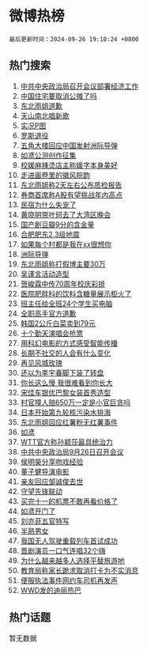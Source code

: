 # 微博热榜

`最后更新时间：2024-09-26 19:10:24 +0800`

## 热门搜索

1. [中共中央政治局召开会议部署经济工作](https://m.weibo.cn/search?containerid=100103type%3D1%26t%3D10%26q%3D%23%E4%B8%AD%E5%85%B1%E4%B8%AD%E5%A4%AE%E6%94%BF%E6%B2%BB%E5%B1%80%E5%8F%AC%E5%BC%80%E4%BC%9A%E8%AE%AE%E9%83%A8%E7%BD%B2%E7%BB%8F%E6%B5%8E%E5%B7%A5%E4%BD%9C%23&stream_entry_id=51&isnewpage=1&extparam=seat%3D1%26pos%3D0%26q%3D%2523%25E4%25B8%25AD%25E5%2585%25B1%25E4%25B8%25AD%25E5%25A4%25AE%25E6%2594%25BF%25E6%25B2%25BB%25E5%25B1%2580%25E5%258F%25AC%25E5%25BC%2580%25E4%25BC%259A%25E8%25AE%25AE%25E9%2583%25A8%25E7%25BD%25B2%25E7%25BB%258F%25E6%25B5%258E%25E5%25B7%25A5%25E4%25BD%259C%2523%26cate%3D10103%26dgr%3D0%26filter_type%3Drealtimehot%26stream_entry_id%3D51%26c_type%3D51%26display_time%3D1727349023%26pre_seqid%3D17273490233540117064069)
1. [中国住宅要取消公摊了吗](https://m.weibo.cn/search?containerid=100103type%3D1%26t%3D10%26q%3D%23%E4%B8%AD%E5%9B%BD%E4%BD%8F%E5%AE%85%E8%A6%81%E5%8F%96%E6%B6%88%E5%85%AC%E6%91%8A%E4%BA%86%E5%90%97%23&stream_entry_id=31&isnewpage=1&extparam=seat%3D1%26pos%3D0%26q%3D%2523%25E4%25B8%25AD%25E5%259B%25BD%25E4%25BD%258F%25E5%25AE%2585%25E8%25A6%2581%25E5%258F%2596%25E6%25B6%2588%25E5%2585%25AC%25E6%2591%258A%25E4%25BA%2586%25E5%2590%2597%2523%26cate%3D5001%26band_rank%3D1%26stream_entry_id%3D31%26flag%3D2%26c_type%3D31%26lcate%3D5001%26filter_type%3Drealtimehot%26dgr%3D0%26realpos%3D1%26display_time%3D1727349023%26pre_seqid%3D17273490233540117064069)
1. [东北雨姐道歉](https://m.weibo.cn/search?containerid=100103type%3D1%26t%3D10%26q%3D%23%E4%B8%9C%E5%8C%97%E9%9B%A8%E5%A7%90%E9%81%93%E6%AD%89%23&stream_entry_id=31&isnewpage=1&extparam=seat%3D1%26pos%3D1%26q%3D%2523%25E4%25B8%259C%25E5%258C%2597%25E9%259B%25A8%25E5%25A7%2590%25E9%2581%2593%25E6%25AD%2589%2523%26cate%3D5001%26band_rank%3D2%26stream_entry_id%3D31%26flag%3D2%26c_type%3D31%26lcate%3D5001%26filter_type%3Drealtimehot%26dgr%3D0%26realpos%3D2%26display_time%3D1727349023%26pre_seqid%3D17273490233540117064069)
1. [天山南北唱新歌](https://m.weibo.cn/search?containerid=100103type%3D1%26t%3D10%26q%3D%23%E5%A4%A9%E5%B1%B1%E5%8D%97%E5%8C%97%E5%94%B1%E6%96%B0%E6%AD%8C%23&stream_entry_id=31&isnewpage=1&extparam=seat%3D1%26pos%3D2%26q%3D%2523%25E5%25A4%25A9%25E5%25B1%25B1%25E5%258D%2597%25E5%258C%2597%25E5%2594%25B1%25E6%2596%25B0%25E6%25AD%258C%2523%26cate%3D5001%26band_rank%3D3%26stream_entry_id%3D31%26flag%3D1%26c_type%3D31%26lcate%3D5001%26filter_type%3Drealtimehot%26dgr%3D0%26realpos%3D3%26display_time%3D1727349023%26pre_seqid%3D17273490233540117064069)
1. [实况P图](https://m.weibo.cn/search?containerid=100103type%3D1%26t%3D10%26q%3D%E5%AE%9E%E5%86%B5P%E5%9B%BE&stream_entry_id=31&isnewpage=1&extparam=seat%3D1%26pos%3D3%26q%3D%25E5%25AE%259E%25E5%2586%25B5P%25E5%259B%25BE%26cate%3D5001%26band_rank%3D4%26stream_entry_id%3D31%26flag%3D0%26c_type%3D31%26lcate%3D5001%26filter_type%3Drealtimehot%26dgr%3D0%26realpos%3D4%26display_time%3D1727349023%26pre_seqid%3D17273490233540117064069)
1. [罗斯退役](https://m.weibo.cn/search?containerid=100103type%3D1%26t%3D10%26q%3D%23%E7%BD%97%E6%96%AF%E9%80%80%E5%BD%B9%23&stream_entry_id=31&isnewpage=1&extparam=seat%3D1%26pos%3D4%26q%3D%2523%25E7%25BD%2597%25E6%2596%25AF%25E9%2580%2580%25E5%25BD%25B9%2523%26cate%3D5001%26band_rank%3D5%26stream_entry_id%3D31%26flag%3D1%26c_type%3D31%26lcate%3D5001%26filter_type%3Drealtimehot%26dgr%3D0%26realpos%3D5%26display_time%3D1727349023%26pre_seqid%3D17273490233540117064069)
1. [五角大楼回应中国发射洲际导弹](https://m.weibo.cn/search?containerid=100103type%3D1%26t%3D10%26q%3D%23%E4%BA%94%E8%A7%92%E5%A4%A7%E6%A5%BC%E5%9B%9E%E5%BA%94%E4%B8%AD%E5%9B%BD%E5%8F%91%E5%B0%84%E6%B4%B2%E9%99%85%E5%AF%BC%E5%BC%B9%23&stream_entry_id=31&isnewpage=1&extparam=seat%3D1%26pos%3D5%26q%3D%2523%25E4%25BA%2594%25E8%25A7%2592%25E5%25A4%25A7%25E6%25A5%25BC%25E5%259B%259E%25E5%25BA%2594%25E4%25B8%25AD%25E5%259B%25BD%25E5%258F%2591%25E5%25B0%2584%25E6%25B4%25B2%25E9%2599%2585%25E5%25AF%25BC%25E5%25BC%25B9%2523%26cate%3D5001%26band_rank%3D6%26stream_entry_id%3D31%26flag%3D2%26c_type%3D31%26lcate%3D5001%26filter_type%3Drealtimehot%26dgr%3D0%26realpos%3D6%26display_time%3D1727349023%26pre_seqid%3D17273490233540117064069)
1. [如鸢公测创作征集](https://m.weibo.cn/search?containerid=100103type%3D1%26t%3D10%26q%3D%23%E5%A6%82%E9%B8%A2%E5%85%AC%E6%B5%8B%E5%88%9B%E4%BD%9C%E5%BE%81%E9%9B%86%23&stream_entry_id=31&isnewpage=1&extparam=seat%3D1%26pos%3D6%26q%3D%2523%25E5%25A6%2582%25E9%25B8%25A2%25E5%2585%25AC%25E6%25B5%258B%25E5%2588%259B%25E4%25BD%259C%25E5%25BE%2581%25E9%259B%2586%2523%26cate%3D5001%26adid%3D257419%26stream_entry_id%3D31%26is_ad_pos%3D1%26topic_ad%3D1%26band_rank%3D7%26lcate%3D5001%26filter_type%3Drealtimehot%26dgr%3D0%26c_type%3D31%26display_time%3D1727349023%26pre_seqid%3D17273490233540117064069)
1. [校媛麻辣烫店主称媛字本身美好](https://m.weibo.cn/search?containerid=100103type%3D1%26t%3D10%26q%3D%23%E6%A0%A1%E5%AA%9B%E9%BA%BB%E8%BE%A3%E7%83%AB%E5%BA%97%E4%B8%BB%E7%A7%B0%E5%AA%9B%E5%AD%97%E6%9C%AC%E8%BA%AB%E7%BE%8E%E5%A5%BD%23&stream_entry_id=31&isnewpage=1&extparam=seat%3D1%26pos%3D7%26q%3D%2523%25E6%25A0%25A1%25E5%25AA%259B%25E9%25BA%25BB%25E8%25BE%25A3%25E7%2583%25AB%25E5%25BA%2597%25E4%25B8%25BB%25E7%25A7%25B0%25E5%25AA%259B%25E5%25AD%2597%25E6%259C%25AC%25E8%25BA%25AB%25E7%25BE%258E%25E5%25A5%25BD%2523%26cate%3D5001%26band_rank%3D7%26stream_entry_id%3D31%26flag%3D1%26c_type%3D31%26lcate%3D5001%26filter_type%3Drealtimehot%26dgr%3D0%26realpos%3D7%26display_time%3D1727349023%26pre_seqid%3D17273490233540117064069)
1. [走进画卷里的徽风皖韵](https://m.weibo.cn/search?containerid=100103type%3D1%26t%3D10%26q%3D%23%E8%B5%B0%E8%BF%9B%E7%94%BB%E5%8D%B7%E9%87%8C%E7%9A%84%E5%BE%BD%E9%A3%8E%E7%9A%96%E9%9F%B5%23&stream_entry_id=31&isnewpage=1&extparam=seat%3D1%26pos%3D8%26q%3D%2523%25E8%25B5%25B0%25E8%25BF%259B%25E7%2594%25BB%25E5%258D%25B7%25E9%2587%258C%25E7%259A%2584%25E5%25BE%25BD%25E9%25A3%258E%25E7%259A%2596%25E9%259F%25B5%2523%26cate%3D5001%26band_rank%3D8%26stream_entry_id%3D31%26flag%3D1%26c_type%3D31%26lcate%3D5001%26filter_type%3Drealtimehot%26dgr%3D0%26realpos%3D8%26display_time%3D1727349023%26pre_seqid%3D17273490233540117064069)
1. [东北雨姐称2天左右公布质检报告](https://m.weibo.cn/search?containerid=100103type%3D1%26t%3D10%26q%3D%23%E4%B8%9C%E5%8C%97%E9%9B%A8%E5%A7%90%E7%A7%B02%E5%A4%A9%E5%B7%A6%E5%8F%B3%E5%85%AC%E5%B8%83%E8%B4%A8%E6%A3%80%E6%8A%A5%E5%91%8A%23&stream_entry_id=31&isnewpage=1&extparam=seat%3D1%26pos%3D9%26q%3D%2523%25E4%25B8%259C%25E5%258C%2597%25E9%259B%25A8%25E5%25A7%2590%25E7%25A7%25B02%25E5%25A4%25A9%25E5%25B7%25A6%25E5%258F%25B3%25E5%2585%25AC%25E5%25B8%2583%25E8%25B4%25A8%25E6%25A3%2580%25E6%258A%25A5%25E5%2591%258A%2523%26cate%3D5001%26band_rank%3D9%26stream_entry_id%3D31%26flag%3D1%26c_type%3D31%26lcate%3D5001%26filter_type%3Drealtimehot%26dgr%3D0%26realpos%3D9%26display_time%3D1727349023%26pre_seqid%3D17273490233540117064069)
1. [券商首席称A股有望挑战年内高点](https://m.weibo.cn/search?containerid=100103type%3D1%26t%3D10%26q%3D%23%E5%88%B8%E5%95%86%E9%A6%96%E5%B8%AD%E7%A7%B0A%E8%82%A1%E6%9C%89%E6%9C%9B%E6%8C%91%E6%88%98%E5%B9%B4%E5%86%85%E9%AB%98%E7%82%B9%23&stream_entry_id=31&isnewpage=1&extparam=seat%3D1%26pos%3D10%26q%3D%2523%25E5%2588%25B8%25E5%2595%2586%25E9%25A6%2596%25E5%25B8%25AD%25E7%25A7%25B0A%25E8%2582%25A1%25E6%259C%2589%25E6%259C%259B%25E6%258C%2591%25E6%2588%2598%25E5%25B9%25B4%25E5%2586%2585%25E9%25AB%2598%25E7%2582%25B9%2523%26cate%3D5001%26band_rank%3D10%26stream_entry_id%3D31%26flag%3D1%26c_type%3D31%26lcate%3D5001%26filter_type%3Drealtimehot%26dgr%3D0%26realpos%3D10%26display_time%3D1727349023%26pre_seqid%3D17273490233540117064069)
1. [民宿为什么失宠了](https://m.weibo.cn/search?containerid=100103type%3D1%26t%3D10%26q%3D%23%E6%B0%91%E5%AE%BF%E4%B8%BA%E4%BB%80%E4%B9%88%E5%A4%B1%E5%AE%A0%E4%BA%86%23&stream_entry_id=31&isnewpage=1&extparam=seat%3D1%26pos%3D11%26q%3D%2523%25E6%25B0%2591%25E5%25AE%25BF%25E4%25B8%25BA%25E4%25BB%2580%25E4%25B9%2588%25E5%25A4%25B1%25E5%25AE%25A0%25E4%25BA%2586%2523%26cate%3D5001%26band_rank%3D11%26stream_entry_id%3D31%26flag%3D1%26c_type%3D31%26lcate%3D5001%26filter_type%3Drealtimehot%26dgr%3D0%26realpos%3D11%26display_time%3D1727349023%26pre_seqid%3D17273490233540117064069)
1. [黄晓明带叶珂去了大湾区晚会](https://m.weibo.cn/search?containerid=100103type%3D1%26t%3D10%26q%3D%23%E9%BB%84%E6%99%93%E6%98%8E%E5%B8%A6%E5%8F%B6%E7%8F%82%E5%8E%BB%E4%BA%86%E5%A4%A7%E6%B9%BE%E5%8C%BA%E6%99%9A%E4%BC%9A%23&stream_entry_id=31&isnewpage=1&extparam=seat%3D1%26pos%3D12%26q%3D%2523%25E9%25BB%2584%25E6%2599%2593%25E6%2598%258E%25E5%25B8%25A6%25E5%258F%25B6%25E7%258F%2582%25E5%258E%25BB%25E4%25BA%2586%25E5%25A4%25A7%25E6%25B9%25BE%25E5%258C%25BA%25E6%2599%259A%25E4%25BC%259A%2523%26cate%3D5001%26band_rank%3D12%26stream_entry_id%3D31%26flag%3D2%26c_type%3D31%26lcate%3D5001%26filter_type%3Drealtimehot%26dgr%3D0%26realpos%3D12%26display_time%3D1727349023%26pre_seqid%3D17273490233540117064069)
1. [国产剧豆瓣9分的含金量](https://m.weibo.cn/search?containerid=100103type%3D1%26t%3D10%26q%3D%E5%9B%BD%E4%BA%A7%E5%89%A7%E8%B1%86%E7%93%A39%E5%88%86%E7%9A%84%E5%90%AB%E9%87%91%E9%87%8F&stream_entry_id=31&isnewpage=1&extparam=seat%3D1%26pos%3D13%26q%3D%25E5%259B%25BD%25E4%25BA%25A7%25E5%2589%25A7%25E8%25B1%2586%25E7%2593%25A39%25E5%2588%2586%25E7%259A%2584%25E5%2590%25AB%25E9%2587%2591%25E9%2587%258F%26cate%3D5001%26band_rank%3D13%26stream_entry_id%3D31%26flag%3D1%26c_type%3D31%26lcate%3D5001%26filter_type%3Drealtimehot%26dgr%3D0%26realpos%3D13%26display_time%3D1727349023%26pre_seqid%3D17273490233540117064069)
1. [合肥肥东2.3级地震](https://m.weibo.cn/search?containerid=100103type%3D1%26t%3D10%26q%3D%E5%90%88%E8%82%A5%E8%82%A5%E4%B8%9C2.3%E7%BA%A7%E5%9C%B0%E9%9C%87&stream_entry_id=31&isnewpage=1&extparam=seat%3D1%26pos%3D14%26q%3D%25E5%2590%2588%25E8%2582%25A5%25E8%2582%25A5%25E4%25B8%259C2.3%25E7%25BA%25A7%25E5%259C%25B0%25E9%259C%2587%26cate%3D5001%26band_rank%3D14%26stream_entry_id%3D31%26flag%3D0%26c_type%3D31%26lcate%3D5001%26filter_type%3Drealtimehot%26dgr%3D0%26realpos%3D14%26display_time%3D1727349023%26pre_seqid%3D17273490233540117064069)
1. [如果每个村都是我在xx很想你](https://m.weibo.cn/search?containerid=100103type%3D1%26t%3D10%26q%3D%23%E5%A6%82%E6%9E%9C%E6%AF%8F%E4%B8%AA%E6%9D%91%E9%83%BD%E6%98%AF%E6%88%91%E5%9C%A8xx%E5%BE%88%E6%83%B3%E4%BD%A0%23&stream_entry_id=31&isnewpage=1&extparam=seat%3D1%26pos%3D15%26q%3D%2523%25E5%25A6%2582%25E6%259E%259C%25E6%25AF%258F%25E4%25B8%25AA%25E6%259D%2591%25E9%2583%25BD%25E6%2598%25AF%25E6%2588%2591%25E5%259C%25A8xx%25E5%25BE%2588%25E6%2583%25B3%25E4%25BD%25A0%2523%26cate%3D5001%26band_rank%3D15%26stream_entry_id%3D31%26flag%3D1%26c_type%3D31%26lcate%3D5001%26filter_type%3Drealtimehot%26dgr%3D0%26realpos%3D15%26display_time%3D1727349023%26pre_seqid%3D17273490233540117064069)
1. [洲际导弹](https://m.weibo.cn/search?containerid=100103type%3D1%26t%3D10%26q%3D%23%E6%B4%B2%E9%99%85%E5%AF%BC%E5%BC%B9%23&stream_entry_id=31&isnewpage=1&extparam=seat%3D1%26pos%3D16%26q%3D%2523%25E6%25B4%25B2%25E9%2599%2585%25E5%25AF%25BC%25E5%25BC%25B9%2523%26cate%3D5001%26band_rank%3D16%26stream_entry_id%3D31%26flag%3D0%26c_type%3D31%26lcate%3D5001%26filter_type%3Drealtimehot%26dgr%3D0%26realpos%3D16%26display_time%3D1727349023%26pre_seqid%3D17273490233540117064069)
1. [东北雨姐称打假博主要30万](https://m.weibo.cn/search?containerid=100103type%3D1%26t%3D10%26q%3D%23%E4%B8%9C%E5%8C%97%E9%9B%A8%E5%A7%90%E7%A7%B0%E6%89%93%E5%81%87%E5%8D%9A%E4%B8%BB%E8%A6%8130%E4%B8%87%23&stream_entry_id=31&isnewpage=1&extparam=seat%3D1%26pos%3D17%26q%3D%2523%25E4%25B8%259C%25E5%258C%2597%25E9%259B%25A8%25E5%25A7%2590%25E7%25A7%25B0%25E6%2589%2593%25E5%2581%2587%25E5%258D%259A%25E4%25B8%25BB%25E8%25A6%258130%25E4%25B8%2587%2523%26cate%3D5001%26band_rank%3D17%26stream_entry_id%3D31%26flag%3D1%26c_type%3D31%26lcate%3D5001%26filter_type%3Drealtimehot%26dgr%3D0%26realpos%3D17%26display_time%3D1727349023%26pre_seqid%3D17273490233540117064069)
1. [吴谨言活动造型](https://m.weibo.cn/search?containerid=100103type%3D1%26t%3D10%26q%3D%E5%90%B4%E8%B0%A8%E8%A8%80%E6%B4%BB%E5%8A%A8%E9%80%A0%E5%9E%8B&stream_entry_id=31&isnewpage=1&extparam=seat%3D1%26pos%3D18%26q%3D%25E5%2590%25B4%25E8%25B0%25A8%25E8%25A8%2580%25E6%25B4%25BB%25E5%258A%25A8%25E9%2580%25A0%25E5%259E%258B%26cate%3D5001%26band_rank%3D18%26stream_entry_id%3D31%26flag%3D1%26c_type%3D31%26lcate%3D5001%26filter_type%3Drealtimehot%26dgr%3D0%26realpos%3D18%26display_time%3D1727349023%26pre_seqid%3D17273490233540117064069)
1. [贺峻霖中传70周年校庆彩排](https://m.weibo.cn/search?containerid=100103type%3D1%26t%3D10%26q%3D%23%E8%B4%BA%E5%B3%BB%E9%9C%96%E4%B8%AD%E4%BC%A070%E5%91%A8%E5%B9%B4%E6%A0%A1%E5%BA%86%E5%BD%A9%E6%8E%92%23&stream_entry_id=31&isnewpage=1&extparam=seat%3D1%26pos%3D19%26q%3D%2523%25E8%25B4%25BA%25E5%25B3%25BB%25E9%259C%2596%25E4%25B8%25AD%25E4%25BC%25A070%25E5%2591%25A8%25E5%25B9%25B4%25E6%25A0%25A1%25E5%25BA%2586%25E5%25BD%25A9%25E6%258E%2592%2523%26cate%3D5001%26band_rank%3D19%26stream_entry_id%3D31%26flag%3D1%26c_type%3D31%26lcate%3D5001%26filter_type%3Drealtimehot%26dgr%3D0%26realpos%3D19%26display_time%3D1727349023%26pre_seqid%3D17273490233540117064069)
1. [医院肥胖科的饮料含糖量展示柜火了](https://m.weibo.cn/search?containerid=100103type%3D1%26t%3D10%26q%3D%23%E5%8C%BB%E9%99%A2%E8%82%A5%E8%83%96%E7%A7%91%E7%9A%84%E9%A5%AE%E6%96%99%E5%90%AB%E7%B3%96%E9%87%8F%E5%B1%95%E7%A4%BA%E6%9F%9C%E7%81%AB%E4%BA%86%23&stream_entry_id=31&isnewpage=1&extparam=seat%3D1%26pos%3D20%26q%3D%2523%25E5%258C%25BB%25E9%2599%25A2%25E8%2582%25A5%25E8%2583%2596%25E7%25A7%2591%25E7%259A%2584%25E9%25A5%25AE%25E6%2596%2599%25E5%2590%25AB%25E7%25B3%2596%25E9%2587%258F%25E5%25B1%2595%25E7%25A4%25BA%25E6%259F%259C%25E7%2581%25AB%25E4%25BA%2586%2523%26cate%3D5001%26band_rank%3D20%26stream_entry_id%3D31%26flag%3D1%26c_type%3D31%26lcate%3D5001%26filter_type%3Drealtimehot%26dgr%3D0%26realpos%3D20%26display_time%3D1727349023%26pre_seqid%3D17273490233540117064069)
1. [班主任给全班24个学生买电脑](https://m.weibo.cn/search?containerid=100103type%3D1%26t%3D10%26q%3D%23%E7%8F%AD%E4%B8%BB%E4%BB%BB%E7%BB%99%E5%85%A8%E7%8F%AD24%E4%B8%AA%E5%AD%A6%E7%94%9F%E4%B9%B0%E7%94%B5%E8%84%91%23&stream_entry_id=31&isnewpage=1&extparam=seat%3D1%26pos%3D21%26q%3D%2523%25E7%258F%25AD%25E4%25B8%25BB%25E4%25BB%25BB%25E7%25BB%2599%25E5%2585%25A8%25E7%258F%25AD24%25E4%25B8%25AA%25E5%25AD%25A6%25E7%2594%259F%25E4%25B9%25B0%25E7%2594%25B5%25E8%2584%2591%2523%26cate%3D5001%26band_rank%3D21%26stream_entry_id%3D31%26flag%3D32768%26c_type%3D31%26lcate%3D5001%26filter_type%3Drealtimehot%26dgr%3D0%26realpos%3D21%26display_time%3D1727349023%26pre_seqid%3D17273490233540117064069)
1. [全职高手官方道歉](https://m.weibo.cn/search?containerid=100103type%3D1%26t%3D10%26q%3D%E5%85%A8%E8%81%8C%E9%AB%98%E6%89%8B%E5%AE%98%E6%96%B9%E9%81%93%E6%AD%89&stream_entry_id=31&isnewpage=1&extparam=seat%3D1%26pos%3D22%26q%3D%25E5%2585%25A8%25E8%2581%258C%25E9%25AB%2598%25E6%2589%258B%25E5%25AE%2598%25E6%2596%25B9%25E9%2581%2593%25E6%25AD%2589%26cate%3D5001%26band_rank%3D22%26stream_entry_id%3D31%26flag%3D0%26c_type%3D31%26lcate%3D5001%26filter_type%3Drealtimehot%26dgr%3D0%26realpos%3D22%26display_time%3D1727349023%26pre_seqid%3D17273490233540117064069)
1. [韩国2公斤白菜卖到79元](https://m.weibo.cn/search?containerid=100103type%3D1%26t%3D10%26q%3D%23%E9%9F%A9%E5%9B%BD2%E5%85%AC%E6%96%A4%E7%99%BD%E8%8F%9C%E5%8D%96%E5%88%B079%E5%85%83%23&stream_entry_id=31&isnewpage=1&extparam=seat%3D1%26pos%3D23%26q%3D%2523%25E9%259F%25A9%25E5%259B%25BD2%25E5%2585%25AC%25E6%2596%25A4%25E7%2599%25BD%25E8%258F%259C%25E5%258D%2596%25E5%2588%25B079%25E5%2585%2583%2523%26cate%3D5001%26band_rank%3D23%26stream_entry_id%3D31%26flag%3D0%26c_type%3D31%26lcate%3D5001%26filter_type%3Drealtimehot%26dgr%3D0%26realpos%3D23%26display_time%3D1727349023%26pre_seqid%3D17273490233540117064069)
1. [十个勤天演唱会抢票](https://m.weibo.cn/search?containerid=100103type%3D1%26t%3D10%26q%3D%E5%8D%81%E4%B8%AA%E5%8B%A4%E5%A4%A9%E6%BC%94%E5%94%B1%E4%BC%9A%E6%8A%A2%E7%A5%A8&stream_entry_id=31&isnewpage=1&extparam=seat%3D1%26pos%3D24%26q%3D%25E5%258D%2581%25E4%25B8%25AA%25E5%258B%25A4%25E5%25A4%25A9%25E6%25BC%2594%25E5%2594%25B1%25E4%25BC%259A%25E6%258A%25A2%25E7%25A5%25A8%26cate%3D5001%26band_rank%3D24%26stream_entry_id%3D31%26flag%3D1%26c_type%3D31%26lcate%3D5001%26filter_type%3Drealtimehot%26dgr%3D0%26realpos%3D24%26display_time%3D1727349023%26pre_seqid%3D17273490233540117064069)
1. [用科幻电影的方式感受智能传播](https://m.weibo.cn/search?containerid=100103type%3D1%26t%3D10%26q%3D%23%E7%94%A8%E7%A7%91%E5%B9%BB%E7%94%B5%E5%BD%B1%E7%9A%84%E6%96%B9%E5%BC%8F%E6%84%9F%E5%8F%97%E6%99%BA%E8%83%BD%E4%BC%A0%E6%92%AD%23&stream_entry_id=31&isnewpage=1&extparam=seat%3D1%26pos%3D25%26q%3D%2523%25E7%2594%25A8%25E7%25A7%2591%25E5%25B9%25BB%25E7%2594%25B5%25E5%25BD%25B1%25E7%259A%2584%25E6%2596%25B9%25E5%25BC%258F%25E6%2584%259F%25E5%258F%2597%25E6%2599%25BA%25E8%2583%25BD%25E4%25BC%25A0%25E6%2592%25AD%2523%26cate%3D5001%26band_rank%3D25%26stream_entry_id%3D31%26flag%3D0%26c_type%3D31%26lcate%3D5001%26filter_type%3Drealtimehot%26dgr%3D0%26realpos%3D25%26display_time%3D1727349023%26pre_seqid%3D17273490233540117064069)
1. [长期不社交的人会有什么变化](https://m.weibo.cn/search?containerid=100103type%3D1%26t%3D10%26q%3D%23%E9%95%BF%E6%9C%9F%E4%B8%8D%E7%A4%BE%E4%BA%A4%E7%9A%84%E4%BA%BA%E4%BC%9A%E6%9C%89%E4%BB%80%E4%B9%88%E5%8F%98%E5%8C%96%23&stream_entry_id=31&isnewpage=1&extparam=seat%3D1%26pos%3D26%26q%3D%2523%25E9%2595%25BF%25E6%259C%259F%25E4%25B8%258D%25E7%25A4%25BE%25E4%25BA%25A4%25E7%259A%2584%25E4%25BA%25BA%25E4%25BC%259A%25E6%259C%2589%25E4%25BB%2580%25E4%25B9%2588%25E5%258F%2598%25E5%258C%2596%2523%26cate%3D5001%26band_rank%3D26%26stream_entry_id%3D31%26flag%3D1%26c_type%3D31%26lcate%3D5001%26filter_type%3Drealtimehot%26dgr%3D0%26realpos%3D26%26display_time%3D1727349023%26pre_seqid%3D17273490233540117064069)
1. [再见风城玫瑰](https://m.weibo.cn/search?containerid=100103type%3D1%26t%3D10%26q%3D%23%E5%86%8D%E8%A7%81%E9%A3%8E%E5%9F%8E%E7%8E%AB%E7%91%B0%23&stream_entry_id=31&isnewpage=1&extparam=seat%3D1%26pos%3D27%26q%3D%2523%25E5%2586%258D%25E8%25A7%2581%25E9%25A3%258E%25E5%259F%258E%25E7%258E%25AB%25E7%2591%25B0%2523%26cate%3D5001%26band_rank%3D27%26stream_entry_id%3D31%26flag%3D1%26c_type%3D31%26lcate%3D5001%26filter_type%3Drealtimehot%26dgr%3D0%26realpos%3D27%26display_time%3D1727349023%26pre_seqid%3D17273490233540117064069)
1. [还以为李宇春脚下装了转盘](https://m.weibo.cn/search?containerid=100103type%3D1%26t%3D10%26q%3D%E8%BF%98%E4%BB%A5%E4%B8%BA%E6%9D%8E%E5%AE%87%E6%98%A5%E8%84%9A%E4%B8%8B%E8%A3%85%E4%BA%86%E8%BD%AC%E7%9B%98&stream_entry_id=31&isnewpage=1&extparam=seat%3D1%26pos%3D28%26q%3D%25E8%25BF%2598%25E4%25BB%25A5%25E4%25B8%25BA%25E6%259D%258E%25E5%25AE%2587%25E6%2598%25A5%25E8%2584%259A%25E4%25B8%258B%25E8%25A3%2585%25E4%25BA%2586%25E8%25BD%25AC%25E7%259B%2598%26cate%3D5001%26band_rank%3D28%26stream_entry_id%3D31%26flag%3D1%26c_type%3D31%26lcate%3D5001%26filter_type%3Drealtimehot%26dgr%3D0%26realpos%3D28%26display_time%3D1727349023%26pre_seqid%3D17273490233540117064069)
1. [你长这么慢 我很难看到你长大](https://m.weibo.cn/search?containerid=100103type%3D1%26t%3D10%26q%3D%E4%BD%A0%E9%95%BF%E8%BF%99%E4%B9%88%E6%85%A2+%E6%88%91%E5%BE%88%E9%9A%BE%E7%9C%8B%E5%88%B0%E4%BD%A0%E9%95%BF%E5%A4%A7&stream_entry_id=31&isnewpage=1&extparam=seat%3D1%26pos%3D29%26q%3D%25E4%25BD%25A0%25E9%2595%25BF%25E8%25BF%2599%25E4%25B9%2588%25E6%2585%25A2%2520%25E6%2588%2591%25E5%25BE%2588%25E9%259A%25BE%25E7%259C%258B%25E5%2588%25B0%25E4%25BD%25A0%25E9%2595%25BF%25E5%25A4%25A7%26cate%3D5001%26band_rank%3D29%26stream_entry_id%3D31%26flag%3D1%26c_type%3D31%26lcate%3D5001%26filter_type%3Drealtimehot%26dgr%3D0%26realpos%3D29%26display_time%3D1727349023%26pre_seqid%3D17273490233540117064069)
1. [宋佳车银优巴黎女装首秀造型](https://m.weibo.cn/search?containerid=100103type%3D1%26t%3D10%26q%3D%23%E5%AE%8B%E4%BD%B3%E8%BD%A6%E9%93%B6%E4%BC%98%E5%B7%B4%E9%BB%8E%E5%A5%B3%E8%A3%85%E9%A6%96%E7%A7%80%E9%80%A0%E5%9E%8B%23&stream_entry_id=31&isnewpage=1&extparam=seat%3D1%26pos%3D30%26q%3D%2523%25E5%25AE%258B%25E4%25BD%25B3%25E8%25BD%25A6%25E9%2593%25B6%25E4%25BC%2598%25E5%25B7%25B4%25E9%25BB%258E%25E5%25A5%25B3%25E8%25A3%2585%25E9%25A6%2596%25E7%25A7%2580%25E9%2580%25A0%25E5%259E%258B%2523%26cate%3D5001%26adid%3D256983%26stream_entry_id%3D31%26flag%3D0%26c_type%3D31%26band_rank%3D30%26lcate%3D5001%26filter_type%3Drealtimehot%26dgr%3D0%26realpos%3D30%26display_time%3D1727349023%26pre_seqid%3D17273490233540117064069)
1. [村官撞人赔650万一定是小官巨贪吗](https://m.weibo.cn/search?containerid=100103type%3D1%26t%3D10%26q%3D%23%E6%9D%91%E5%AE%98%E6%92%9E%E4%BA%BA%E8%B5%94650%E4%B8%87%E4%B8%80%E5%AE%9A%E6%98%AF%E5%B0%8F%E5%AE%98%E5%B7%A8%E8%B4%AA%E5%90%97%23&stream_entry_id=31&isnewpage=1&extparam=seat%3D1%26pos%3D31%26q%3D%2523%25E6%259D%2591%25E5%25AE%2598%25E6%2592%259E%25E4%25BA%25BA%25E8%25B5%2594650%25E4%25B8%2587%25E4%25B8%2580%25E5%25AE%259A%25E6%2598%25AF%25E5%25B0%258F%25E5%25AE%2598%25E5%25B7%25A8%25E8%25B4%25AA%25E5%2590%2597%2523%26cate%3D5001%26band_rank%3D31%26stream_entry_id%3D31%26flag%3D0%26c_type%3D31%26lcate%3D5001%26filter_type%3Drealtimehot%26dgr%3D0%26realpos%3D31%26display_time%3D1727349023%26pre_seqid%3D17273490233540117064069)
1. [日本开始第九轮核污染水排海](https://m.weibo.cn/search?containerid=100103type%3D1%26t%3D10%26q%3D%23%E6%97%A5%E6%9C%AC%E5%BC%80%E5%A7%8B%E7%AC%AC%E4%B9%9D%E8%BD%AE%E6%A0%B8%E6%B1%A1%E6%9F%93%E6%B0%B4%E6%8E%92%E6%B5%B7%23&stream_entry_id=31&isnewpage=1&extparam=seat%3D1%26pos%3D32%26q%3D%2523%25E6%2597%25A5%25E6%259C%25AC%25E5%25BC%2580%25E5%25A7%258B%25E7%25AC%25AC%25E4%25B9%259D%25E8%25BD%25AE%25E6%25A0%25B8%25E6%25B1%25A1%25E6%259F%2593%25E6%25B0%25B4%25E6%258E%2592%25E6%25B5%25B7%2523%26cate%3D5001%26band_rank%3D32%26stream_entry_id%3D31%26flag%3D0%26c_type%3D31%26lcate%3D5001%26filter_type%3Drealtimehot%26dgr%3D0%26realpos%3D32%26display_time%3D1727349023%26pre_seqid%3D17273490233540117064069)
1. [东北雨姐回应红薯粉无红薯事件](https://m.weibo.cn/search?containerid=100103type%3D1%26t%3D10%26q%3D%23%E4%B8%9C%E5%8C%97%E9%9B%A8%E5%A7%90%E5%9B%9E%E5%BA%94%E7%BA%A2%E8%96%AF%E7%B2%89%E6%97%A0%E7%BA%A2%E8%96%AF%E4%BA%8B%E4%BB%B6%23&stream_entry_id=31&isnewpage=1&extparam=seat%3D1%26pos%3D33%26q%3D%2523%25E4%25B8%259C%25E5%258C%2597%25E9%259B%25A8%25E5%25A7%2590%25E5%259B%259E%25E5%25BA%2594%25E7%25BA%25A2%25E8%2596%25AF%25E7%25B2%2589%25E6%2597%25A0%25E7%25BA%25A2%25E8%2596%25AF%25E4%25BA%258B%25E4%25BB%25B6%2523%26cate%3D5001%26band_rank%3D33%26stream_entry_id%3D31%26flag%3D0%26c_type%3D31%26lcate%3D5001%26filter_type%3Drealtimehot%26dgr%3D0%26realpos%3D33%26display_time%3D1727349023%26pre_seqid%3D17273490233540117064069)
1. [如鸢](https://m.weibo.cn/search?containerid=100103type%3D1%26t%3D10%26q%3D%23%E5%A6%82%E9%B8%A2%23&stream_entry_id=31&isnewpage=1&extparam=seat%3D1%26pos%3D34%26q%3D%2523%25E5%25A6%2582%25E9%25B8%25A2%2523%26cate%3D5001%26band_rank%3D34%26stream_entry_id%3D31%26flag%3D0%26c_type%3D31%26lcate%3D5001%26filter_type%3Drealtimehot%26dgr%3D0%26realpos%3D34%26display_time%3D1727349023%26pre_seqid%3D17273490233540117064069)
1. [WTT官方称孙颖莎最具统治力](https://m.weibo.cn/search?containerid=100103type%3D1%26t%3D10%26q%3D%23WTT%E5%AE%98%E6%96%B9%E7%A7%B0%E5%AD%99%E9%A2%96%E8%8E%8E%E6%9C%80%E5%85%B7%E7%BB%9F%E6%B2%BB%E5%8A%9B%23&stream_entry_id=31&isnewpage=1&extparam=seat%3D1%26pos%3D35%26q%3D%2523WTT%25E5%25AE%2598%25E6%2596%25B9%25E7%25A7%25B0%25E5%25AD%2599%25E9%25A2%2596%25E8%258E%258E%25E6%259C%2580%25E5%2585%25B7%25E7%25BB%259F%25E6%25B2%25BB%25E5%258A%259B%2523%26cate%3D5001%26band_rank%3D35%26stream_entry_id%3D31%26flag%3D1%26c_type%3D31%26lcate%3D5001%26filter_type%3Drealtimehot%26dgr%3D0%26realpos%3D35%26display_time%3D1727349023%26pre_seqid%3D17273490233540117064069)
1. [中共中央政治局9月26日召开会议](https://m.weibo.cn/search?containerid=100103type%3D1%26t%3D10%26q%3D%23%E4%B8%AD%E5%85%B1%E4%B8%AD%E5%A4%AE%E6%94%BF%E6%B2%BB%E5%B1%809%E6%9C%8826%E6%97%A5%E5%8F%AC%E5%BC%80%E4%BC%9A%E8%AE%AE%23&stream_entry_id=31&isnewpage=1&extparam=seat%3D1%26pos%3D36%26q%3D%2523%25E4%25B8%25AD%25E5%2585%25B1%25E4%25B8%25AD%25E5%25A4%25AE%25E6%2594%25BF%25E6%25B2%25BB%25E5%25B1%25809%25E6%259C%258826%25E6%2597%25A5%25E5%258F%25AC%25E5%25BC%2580%25E4%25BC%259A%25E8%25AE%25AE%2523%26cate%3D5001%26band_rank%3D36%26stream_entry_id%3D31%26flag%3D0%26c_type%3D31%26lcate%3D5001%26filter_type%3Drealtimehot%26dgr%3D0%26realpos%3D36%26display_time%3D1727349023%26pre_seqid%3D17273490233540117064069)
1. [侯明昊分享吻戏经验](https://m.weibo.cn/search?containerid=100103type%3D1%26t%3D10%26q%3D%23%E4%BE%AF%E6%98%8E%E6%98%8A%E5%88%86%E4%BA%AB%E5%90%BB%E6%88%8F%E7%BB%8F%E9%AA%8C%23&stream_entry_id=31&isnewpage=1&extparam=seat%3D1%26pos%3D37%26q%3D%2523%25E4%25BE%25AF%25E6%2598%258E%25E6%2598%258A%25E5%2588%2586%25E4%25BA%25AB%25E5%2590%25BB%25E6%2588%258F%25E7%25BB%258F%25E9%25AA%258C%2523%26cate%3D5001%26adid%3D257026%26stream_entry_id%3D31%26flag%3D0%26c_type%3D31%26band_rank%3D37%26lcate%3D5001%26filter_type%3Drealtimehot%26dgr%3D0%26realpos%3D37%26display_time%3D1727349023%26pre_seqid%3D17273490233540117064069)
1. [董子健导演电影](https://m.weibo.cn/search?containerid=100103type%3D1%26t%3D10%26q%3D%E8%91%A3%E5%AD%90%E5%81%A5%E5%AF%BC%E6%BC%94%E7%94%B5%E5%BD%B1&stream_entry_id=31&isnewpage=1&extparam=seat%3D1%26pos%3D38%26q%3D%25E8%2591%25A3%25E5%25AD%2590%25E5%2581%25A5%25E5%25AF%25BC%25E6%25BC%2594%25E7%2594%25B5%25E5%25BD%25B1%26cate%3D5001%26band_rank%3D38%26stream_entry_id%3D31%26flag%3D0%26c_type%3D31%26lcate%3D5001%26filter_type%3Drealtimehot%26dgr%3D0%26realpos%3D38%26display_time%3D1727349023%26pre_seqid%3D17273490233540117064069)
1. [亲友回应邹诚俊去世](https://m.weibo.cn/search?containerid=100103type%3D1%26t%3D10%26q%3D%23%E4%BA%B2%E5%8F%8B%E5%9B%9E%E5%BA%94%E9%82%B9%E8%AF%9A%E4%BF%8A%E5%8E%BB%E4%B8%96%23&stream_entry_id=31&isnewpage=1&extparam=seat%3D1%26pos%3D39%26q%3D%2523%25E4%25BA%25B2%25E5%258F%258B%25E5%259B%259E%25E5%25BA%2594%25E9%2582%25B9%25E8%25AF%259A%25E4%25BF%258A%25E5%258E%25BB%25E4%25B8%2596%2523%26cate%3D5001%26band_rank%3D39%26stream_entry_id%3D31%26flag%3D0%26c_type%3D31%26lcate%3D5001%26filter_type%3Drealtimehot%26dgr%3D0%26realpos%3D39%26display_time%3D1727349023%26pre_seqid%3D17273490233540117064069)
1. [守望先锋联动](https://m.weibo.cn/search?containerid=100103type%3D1%26t%3D10%26q%3D%E5%AE%88%E6%9C%9B%E5%85%88%E9%94%8B%E8%81%94%E5%8A%A8&stream_entry_id=31&isnewpage=1&extparam=seat%3D1%26pos%3D40%26q%3D%25E5%25AE%2588%25E6%259C%259B%25E5%2585%2588%25E9%2594%258B%25E8%2581%2594%25E5%258A%25A8%26cate%3D5001%26band_rank%3D40%26stream_entry_id%3D31%26flag%3D1%26c_type%3D31%26lcate%3D5001%26filter_type%3Drealtimehot%26dgr%3D0%26realpos%3D40%26display_time%3D1727349023%26pre_seqid%3D17273490233540117064069)
1. [买完十一的机票不敢再看价格了](https://m.weibo.cn/search?containerid=100103type%3D1%26t%3D10%26q%3D%23%E4%B9%B0%E5%AE%8C%E5%8D%81%E4%B8%80%E7%9A%84%E6%9C%BA%E7%A5%A8%E4%B8%8D%E6%95%A2%E5%86%8D%E7%9C%8B%E4%BB%B7%E6%A0%BC%E4%BA%86%23&stream_entry_id=31&isnewpage=1&extparam=seat%3D1%26pos%3D41%26q%3D%2523%25E4%25B9%25B0%25E5%25AE%258C%25E5%258D%2581%25E4%25B8%2580%25E7%259A%2584%25E6%259C%25BA%25E7%25A5%25A8%25E4%25B8%258D%25E6%2595%25A2%25E5%2586%258D%25E7%259C%258B%25E4%25BB%25B7%25E6%25A0%25BC%25E4%25BA%2586%2523%26cate%3D5001%26band_rank%3D41%26stream_entry_id%3D31%26flag%3D1%26c_type%3D31%26lcate%3D5001%26filter_type%3Drealtimehot%26dgr%3D0%26realpos%3D41%26display_time%3D1727349023%26pre_seqid%3D17273490233540117064069)
1. [如鸢开门了](https://m.weibo.cn/search?containerid=100103type%3D1%26t%3D10%26q%3D%23%E5%A6%82%E9%B8%A2%E5%BC%80%E9%97%A8%E4%BA%86%23&stream_entry_id=31&isnewpage=1&extparam=seat%3D1%26pos%3D42%26q%3D%2523%25E5%25A6%2582%25E9%25B8%25A2%25E5%25BC%2580%25E9%2597%25A8%25E4%25BA%2586%2523%26cate%3D5001%26band_rank%3D42%26stream_entry_id%3D31%26flag%3D0%26c_type%3D31%26lcate%3D5001%26filter_type%3Drealtimehot%26dgr%3D0%26realpos%3D42%26display_time%3D1727349023%26pre_seqid%3D17273490233540117064069)
1. [刘亦菲五官特写](https://m.weibo.cn/search?containerid=100103type%3D1%26t%3D10%26q%3D%23%E5%88%98%E4%BA%A6%E8%8F%B2%E4%BA%94%E5%AE%98%E7%89%B9%E5%86%99%23&stream_entry_id=31&isnewpage=1&extparam=seat%3D1%26pos%3D43%26q%3D%2523%25E5%2588%2598%25E4%25BA%25A6%25E8%258F%25B2%25E4%25BA%2594%25E5%25AE%2598%25E7%2589%25B9%25E5%2586%2599%2523%26cate%3D5001%26band_rank%3D43%26stream_entry_id%3D31%26flag%3D0%26c_type%3D31%26lcate%3D5001%26filter_type%3Drealtimehot%26dgr%3D0%26realpos%3D43%26display_time%3D1727349023%26pre_seqid%3D17273490233540117064069)
1. [半熟男女](https://m.weibo.cn/search?containerid=100103type%3D1%26t%3D10%26q%3D%E5%8D%8A%E7%86%9F%E7%94%B7%E5%A5%B3&stream_entry_id=31&isnewpage=1&extparam=seat%3D1%26pos%3D44%26q%3D%25E5%258D%258A%25E7%2586%259F%25E7%2594%25B7%25E5%25A5%25B3%26cate%3D5001%26band_rank%3D44%26stream_entry_id%3D31%26flag%3D1%26c_type%3D31%26lcate%3D5001%26filter_type%3Drealtimehot%26dgr%3D0%26realpos%3D44%26display_time%3D1727349023%26pre_seqid%3D17273490233540117064069)
1. [我国无人驾驶重载列车首试成功](https://m.weibo.cn/search?containerid=100103type%3D1%26t%3D10%26q%3D%23%E6%88%91%E5%9B%BD%E6%97%A0%E4%BA%BA%E9%A9%BE%E9%A9%B6%E9%87%8D%E8%BD%BD%E5%88%97%E8%BD%A6%E9%A6%96%E8%AF%95%E6%88%90%E5%8A%9F%23&stream_entry_id=31&isnewpage=1&extparam=seat%3D1%26pos%3D45%26q%3D%2523%25E6%2588%2591%25E5%259B%25BD%25E6%2597%25A0%25E4%25BA%25BA%25E9%25A9%25BE%25E9%25A9%25B6%25E9%2587%258D%25E8%25BD%25BD%25E5%2588%2597%25E8%25BD%25A6%25E9%25A6%2596%25E8%25AF%2595%25E6%2588%2590%25E5%258A%259F%2523%26cate%3D5001%26band_rank%3D45%26stream_entry_id%3D31%26flag%3D1%26c_type%3D31%26lcate%3D5001%26filter_type%3Drealtimehot%26dgr%3D0%26realpos%3D45%26display_time%3D1727349023%26pre_seqid%3D17273490233540117064069)
1. [晋剧演员一口气连唱32个嗨](https://m.weibo.cn/search?containerid=100103type%3D1%26t%3D10%26q%3D%23%E6%99%8B%E5%89%A7%E6%BC%94%E5%91%98%E4%B8%80%E5%8F%A3%E6%B0%94%E8%BF%9E%E5%94%B132%E4%B8%AA%E5%97%A8%23&stream_entry_id=31&isnewpage=1&extparam=seat%3D1%26pos%3D46%26q%3D%2523%25E6%2599%258B%25E5%2589%25A7%25E6%25BC%2594%25E5%2591%2598%25E4%25B8%2580%25E5%258F%25A3%25E6%25B0%2594%25E8%25BF%259E%25E5%2594%25B132%25E4%25B8%25AA%25E5%2597%25A8%2523%26cate%3D5001%26band_rank%3D46%26stream_entry_id%3D31%26flag%3D1%26c_type%3D31%26lcate%3D5001%26filter_type%3Drealtimehot%26dgr%3D0%26realpos%3D46%26display_time%3D1727349023%26pre_seqid%3D17273490233540117064069)
1. [为什么越来越多人选择平替旅游地](https://m.weibo.cn/search?containerid=100103type%3D1%26t%3D10%26q%3D%23%E4%B8%BA%E4%BB%80%E4%B9%88%E8%B6%8A%E6%9D%A5%E8%B6%8A%E5%A4%9A%E4%BA%BA%E9%80%89%E6%8B%A9%E5%B9%B3%E6%9B%BF%E6%97%85%E6%B8%B8%E5%9C%B0%23&stream_entry_id=31&isnewpage=1&extparam=seat%3D1%26pos%3D47%26q%3D%2523%25E4%25B8%25BA%25E4%25BB%2580%25E4%25B9%2588%25E8%25B6%258A%25E6%259D%25A5%25E8%25B6%258A%25E5%25A4%259A%25E4%25BA%25BA%25E9%2580%2589%25E6%258B%25A9%25E5%25B9%25B3%25E6%259B%25BF%25E6%2597%2585%25E6%25B8%25B8%25E5%259C%25B0%2523%26cate%3D5001%26band_rank%3D47%26stream_entry_id%3D31%26flag%3D0%26c_type%3D31%26lcate%3D5001%26filter_type%3Drealtimehot%26dgr%3D0%26realpos%3D47%26display_time%3D1727349023%26pre_seqid%3D17273490233540117064069)
1. [教育局称家长跪求取消打卡为不实消息](https://m.weibo.cn/search?containerid=100103type%3D1%26t%3D10%26q%3D%23%E6%95%99%E8%82%B2%E5%B1%80%E7%A7%B0%E5%AE%B6%E9%95%BF%E8%B7%AA%E6%B1%82%E5%8F%96%E6%B6%88%E6%89%93%E5%8D%A1%E4%B8%BA%E4%B8%8D%E5%AE%9E%E6%B6%88%E6%81%AF%23&stream_entry_id=31&isnewpage=1&extparam=seat%3D1%26pos%3D48%26q%3D%2523%25E6%2595%2599%25E8%2582%25B2%25E5%25B1%2580%25E7%25A7%25B0%25E5%25AE%25B6%25E9%2595%25BF%25E8%25B7%25AA%25E6%25B1%2582%25E5%258F%2596%25E6%25B6%2588%25E6%2589%2593%25E5%258D%25A1%25E4%25B8%25BA%25E4%25B8%258D%25E5%25AE%259E%25E6%25B6%2588%25E6%2581%25AF%2523%26cate%3D5001%26band_rank%3D48%26stream_entry_id%3D31%26flag%3D1%26c_type%3D31%26lcate%3D5001%26filter_type%3Drealtimehot%26dgr%3D0%26realpos%3D48%26display_time%3D1727349023%26pre_seqid%3D17273490233540117064069)
1. [便服执法事件网约车司机再发声](https://m.weibo.cn/search?containerid=100103type%3D1%26t%3D10%26q%3D%23%E4%BE%BF%E6%9C%8D%E6%89%A7%E6%B3%95%E4%BA%8B%E4%BB%B6%E7%BD%91%E7%BA%A6%E8%BD%A6%E5%8F%B8%E6%9C%BA%E5%86%8D%E5%8F%91%E5%A3%B0%23&stream_entry_id=31&isnewpage=1&extparam=seat%3D1%26pos%3D49%26q%3D%2523%25E4%25BE%25BF%25E6%259C%258D%25E6%2589%25A7%25E6%25B3%2595%25E4%25BA%258B%25E4%25BB%25B6%25E7%25BD%2591%25E7%25BA%25A6%25E8%25BD%25A6%25E5%258F%25B8%25E6%259C%25BA%25E5%2586%258D%25E5%258F%2591%25E5%25A3%25B0%2523%26cate%3D5001%26band_rank%3D49%26stream_entry_id%3D31%26flag%3D1%26c_type%3D31%26lcate%3D5001%26filter_type%3Drealtimehot%26dgr%3D0%26realpos%3D49%26display_time%3D1727349023%26pre_seqid%3D17273490233540117064069)
1. [WWD发的迪丽热巴](https://m.weibo.cn/search?containerid=100103type%3D1%26t%3D10%26q%3D%23WWD%E5%8F%91%E7%9A%84%E8%BF%AA%E4%B8%BD%E7%83%AD%E5%B7%B4%23&stream_entry_id=31&isnewpage=1&extparam=seat%3D1%26pos%3D50%26q%3D%2523WWD%25E5%258F%2591%25E7%259A%2584%25E8%25BF%25AA%25E4%25B8%25BD%25E7%2583%25AD%25E5%25B7%25B4%2523%26cate%3D5001%26band_rank%3D50%26stream_entry_id%3D31%26flag%3D0%26c_type%3D31%26lcate%3D5001%26filter_type%3Drealtimehot%26dgr%3D0%26realpos%3D50%26display_time%3D1727349023%26pre_seqid%3D17273490233540117064069)

## 热门话题

暂无数据
